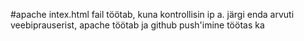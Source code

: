 #apache
intex.html fail töötab, kuna kontrollisin ip a. järgi enda arvuti veebiprauserist,
apache töötab ja github push'imine töötas ka
